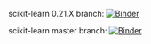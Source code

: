 
scikit-learn 0.21.X branch:
[![Binder](https://mybinder.org/badge_logo.svg)](https://mybinder.org/v2/gh/scikit-learn/binder-examples/0.21.X)

scikit-learn master branch:
[![Binder](https://mybinder.org/badge_logo.svg)](https://mybinder.org/v2/gh/scikit-learn/binder-examples/master)
